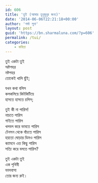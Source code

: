 ```yaml
---
id: 606
title: 'তুই (আমার তুনুমুনুর জন্য)'
date: '2014-06-06T22:21:18+00:00'
author: 'শর্মা লুনা'
layout: post
guid: 'https://bn.sharmaluna.com/?p=606'
permalink: /tui/
categories:
    - কবিতা
---
```


তুই একটা তুই  
অষ্টপহর  
নষ্টপহর  
তোকেই খালি ছুঁই;

যখন কথা বলিস  
কলকলিয়ে কিটকিটিয়ে  
হাসতে হাসতে চলিস;

তুই কী না পারিস!  
নাচতে পারিস  
গাইতে পারিস  
খলবল করে ভাবতে পারিস  
টেনসন থেকে বাঁচতে পারিস  
হয়তো ঘোড়ার ডিমও পারিস  
ক্যামনে এত্ত কিছু পারিস  
সত্যি করে বলতে পারিস?

তুই একটা তুই  
এক পৃথিবী  
ভালবাসা  
তোর জন্য রুই।